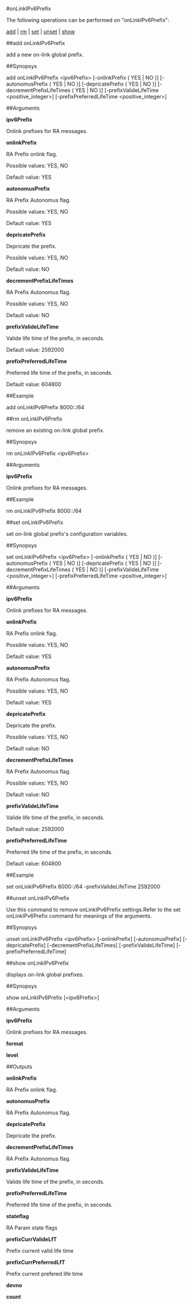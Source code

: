 #onLinkIPv6Prefix

The following operations can be performed on "onLinkIPv6Prefix":


[add](#add-onlinkipv6prefix) | [rm](#rm-onlinkipv6prefix) | [set](#set-onlinkipv6prefix) | [unset](#unset-onlinkipv6prefix) | [show](#show-onlinkipv6prefix)

##add onLinkIPv6Prefix

add a new on-link global prefix.


##Synopsys

add onLinkIPv6Prefix &lt;ipv6Prefix> [-onlinkPrefix ( YES | NO )] [-autonomusPrefix ( YES | NO )] [-depricatePrefix ( YES | NO )] [-decrementPrefixLifeTimes ( YES | NO )] [-prefixValideLifeTime &lt;positive_integer>] [-prefixPreferredLifeTime &lt;positive_integer>]


##Arguments

<b>ipv6Prefix</b>
Onlink prefixes for RA messages.

<b>onlinkPrefix</b>
RA Prefix onlink flag.
Possible values: YES, NO
Default value: YES

<b>autonomusPrefix</b>
RA Prefix Autonomus flag.
Possible values: YES, NO
Default value: YES

<b>depricatePrefix</b>
Depricate the prefix.
Possible values: YES, NO
Default value: NO

<b>decrementPrefixLifeTimes</b>
RA Prefix Autonomus flag.
Possible values: YES, NO
Default value: NO

<b>prefixValideLifeTime</b>
Valide life time of the prefix, in seconds.
Default value: 2592000

<b>prefixPreferredLifeTime</b>
Preferred life time of the prefix, in seconds.
Default value: 604800



##Example

add onLinkIPv6Prefix 8000::/64

##rm onLinkIPv6Prefix

remove an existing on-link global prefix.


##Synopsys

rm onLinkIPv6Prefix &lt;ipv6Prefix>


##Arguments

<b>ipv6Prefix</b>
Onlink prefixes for RA messages.



##Example

rm onLinkIPv6Prefix 8000::/64

##set onLinkIPv6Prefix

set on-link global prefix's configuration variables.


##Synopsys

set onLinkIPv6Prefix &lt;ipv6Prefix> [-onlinkPrefix ( YES | NO )] [-autonomusPrefix ( YES | NO )] [-depricatePrefix ( YES | NO )] [-decrementPrefixLifeTimes ( YES | NO )] [-prefixValideLifeTime &lt;positive_integer>] [-prefixPreferredLifeTime &lt;positive_integer>]


##Arguments

<b>ipv6Prefix</b>
Onlink prefixes for RA messages.

<b>onlinkPrefix</b>
RA Prefix onlink flag.
Possible values: YES, NO
Default value: YES

<b>autonomusPrefix</b>
RA Prefix Autonomus flag.
Possible values: YES, NO
Default value: YES

<b>depricatePrefix</b>
Depricate the prefix.
Possible values: YES, NO
Default value: NO

<b>decrementPrefixLifeTimes</b>
RA Prefix Autonomus flag.
Possible values: YES, NO
Default value: NO

<b>prefixValideLifeTime</b>
Valide life time of the prefix, in seconds.
Default value: 2592000

<b>prefixPreferredLifeTime</b>
Preferred life time of the prefix, in seconds.
Default value: 604800



##Example

set onLinkIPv6Prefix 8000::/64 -prefixValideLifeTime 2592000

##unset onLinkIPv6Prefix

Use this command to remove  onLinkIPv6Prefix settings.Refer to the set  onLinkIPv6Prefix command for meanings of the arguments.


##Synopsys

unset onLinkIPv6Prefix &lt;ipv6Prefix> [-onlinkPrefix] [-autonomusPrefix] [-depricatePrefix] [-decrementPrefixLifeTimes] [-prefixValideLifeTime] [-prefixPreferredLifeTime]


##show onLinkIPv6Prefix

displays on-link global prefixes.


##Synopsys

show onLinkIPv6Prefix [&lt;ipv6Prefix>]


##Arguments

<b>ipv6Prefix</b>
Onlink prefixes for RA messages.

<b>format</b>

<b>level</b>



##Outputs

<b>onlinkPrefix</b>
RA Prefix onlink flag.

<b>autonomusPrefix</b>
RA Prefix Autonomus flag.

<b>depricatePrefix</b>
Depricate the prefix.

<b>decrementPrefixLifeTimes</b>
RA Prefix Autonomus flag.

<b>prefixValideLifeTime</b>
Valide life time of the prefix, in seconds.

<b>prefixPreferredLifeTime</b>
Preferred life time of the prefix, in seconds.

<b>stateflag</b>
RA Param state flags

<b>prefixCurrValideLfT</b>
Prefix current valid life time

<b>prefixCurrPreferredLfT</b>
Prefix current prefered life time

<b>devno</b>

<b>count</b>



